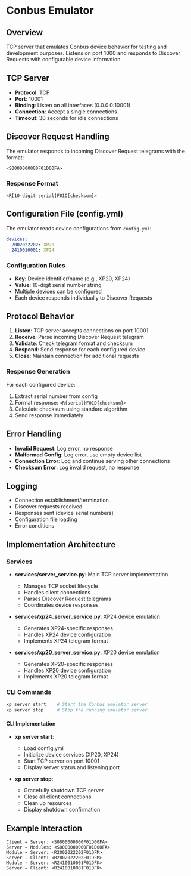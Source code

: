 # Conbus Emulator

## Overview
TCP server that emulates Conbus device behavior for testing and development purposes. Listens on port 1000 and responds to Discover Requests with configurable device information.

## TCP Server
- **Protocol**: TCP
- **Port**: 10001
- **Binding**: Listen on all interfaces (0.0.0.0:10001)
- **Connection**: Accept a single connections
- **Timeout**: 30 seconds for idle connections

## Discover Request Handling
The emulator responds to incoming Discover Request telegrams with the format:
```
<S0000000000F01D00FA>
```

### Response Format
```
<R[10-digit-serial]F01D[checksum]>
```

## Configuration File (config.yml)
The emulator reads device configurations from `config.yml`:

```yaml
devices:
  2002022202: XP20
  2410010001: XP24
```

### Configuration Rules
- **Key**: Device identifier/name (e.g., XP20, XP24)
- **Value**: 10-digit serial number string
- Multiple devices can be configured
- Each device responds individually to Discover Requests

## Protocol Behavior
1. **Listen**: TCP server accepts connections on port 10001
2. **Receive**: Parse incoming Discover Request telegram
3. **Validate**: Check telegram format and checksum
4. **Respond**: Send response for each configured device
5. **Close**: Maintain connection for additional requests

### Response Generation
For each configured device:
1. Extract serial number from config
2. Format response: `<R{serial}F01D{checksum}>`
3. Calculate checksum using standard algorithm
4. Send response immediately

## Error Handling
- **Invalid Request**: Log error, no response
- **Malformed Config**: Log error, use empty device list
- **Connection Error**: Log and continue serving other connections
- **Checksum Error**: Log invalid request, no response

## Logging
- Connection establishment/termination
- Discover requests received
- Responses sent (device serial numbers)
- Configuration file loading
- Error conditions

## Implementation Architecture

### Services
- **services/server_service.py**: Main TCP server implementation
  - Manages TCP socket lifecycle
  - Handles client connections
  - Parses Discover Request telegrams
  - Coordinates device responses
  
- **services/xp24_server_service.py**: XP24 device emulation
  - Generates XP24-specific responses
  - Handles XP24 device configuration
  - Implements XP24 telegram format
  
- **services/xp20_server_service.py**: XP20 device emulation
  - Generates XP20-specific responses
  - Handles XP20 device configuration
  - Implements XP20 telegram format

### CLI Commands
```bash
xp server start    # Start the Conbus emulator server
xp server stop     # Stop the running emulator server
```

#### CLI Implementation
- **xp server start**:
  - Load config.yml
  - Initialize device services (XP20, XP24)
  - Start TCP server on port 10001
  - Display server status and listening port
  
- **xp server stop**:
  - Gracefully shutdown TCP server
  - Close all client connections
  - Clean up resources
  - Display shutdown confirmation

## Example Interaction
```
Client → Server: <S0000000000F01D00FA>
Server → Modules: <S0000000000F01D00FA>
Module → Server: <R2002022202F01DFM>
Server → Client: <R2002022202F01DFM>
Module → Server: <R2410010001F01DFK>
Server → Client: <R2410010001F01DFK>
```